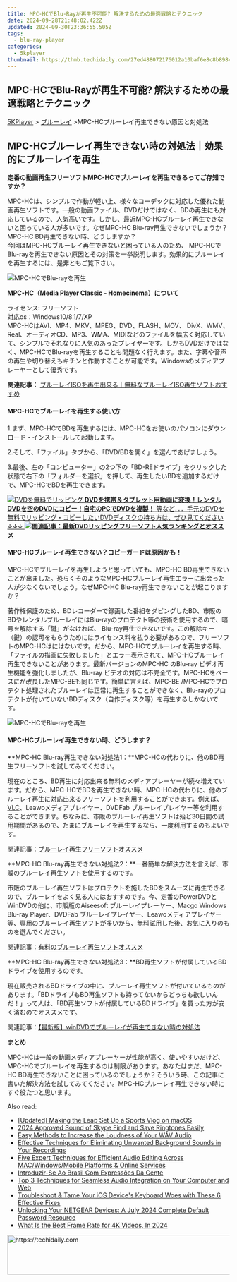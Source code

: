 ```yaml
---
title: MPC-HCでBlu-Rayが再生不可能? 解決するための最適戦略とテクニック
date: 2024-09-28T21:48:02.422Z
updated: 2024-09-30T23:36:55.505Z
tags:
  - blu-ray-player
categories:
  - 5kplayer
thumbnail: https://thmb.techidaily.com/27ed488072176012a10baf6e8c8b898cb859756da493550354750054c99fba0b.jpg
---
```


## MPC-HCでBlu-Rayが再生不可能? 解決するための最適戦略とテクニック

[5KPlayer](https://tools.techidaily.com/5kplayer/products/) \> [ブルーレイ](https://tools.techidaily.com/5kplayer/video-music-player/) \>MPC-HCブルーレイ再生できない原因と対処法

## MPC-HCブルーレイ再生できない時の対処法｜効果的にブルーレイを再生

**定番の動画再生フリーソフトMPC-HCでブルーレイを再生できるってご存知ですか？**  
  
 MPC-HCは、シンプルで作動が軽い上、様々なコーデックに対応した優れた動画再生ソフトです。一般の動画ファイル、DVDだけではなく、BDの再生にも対応しているので、人気高いです。しかし、最近MPC-HCブルーレイ再生できないと困っている人が多いです。なぜMPC-HC Blu-ray再生できないでしょうか？MPC-HC BD再生できない時、どうしますか？  
今回はMPC-HCブルーレイ再生できないと困っている人のため、 MPC-HCでBlu-rayを再生できない原因とその対策を一挙説明します。効果的にブルーレイを再生するには、是非ともご覧下さい。

![MPC-HCでBlu-rayを再生](https://www.5kplayer.com/blu-ray-player-jp/img/mpc-hc.jpg)

**MPC-HC（Media Player Classic - Homecinema）について**

ライセンス: フリーソフト  
対応os：Windows10/8.1/7/XP  
MPC-HCはAVI、MP4、MKV、MPEG、DVD、FLASH、MOV、 DivX、WMV、Real、オーディオCD、MP3、WMA、MIDIなどのファイルを幅広く対応していて、シンプルでそれなりに人気のあったプレイヤーです。しかもDVDだけではなく、MPC-HCでBlu-rayを再生することも問題なく行えます。また、字幕や音声の再生や切り替えもキチンと作動することが可能です。Windowsのメディアプレーヤーとして優秀です。

**関連記事：** [ブルーレイISOを再生出来る｜無料なブルーレイISO再生ソフトおすすめ](https://tools.techidaily.com/5kplayer/products/)

#### **MPC-HCでブルーレイを再生する使い方**

1.まず、MPC-HCでBDを再生するには、MPC-HCをお使いのパソコンにダウンロード・インストールして起動します。 

2.そして、「ファイル」タブから、「DVD/BDを開く」を選んであげましょう。

3.最後、左の「コンピューター」の2つ下の「BD-REドライブ」をクリックした状態で右下の「フォルダーを選択」を押して、再生したいBDを追加するだけで、MPC-HCでBDを再生できます。

[![DVDを無料でリッピング](https://www.5kplayer.com/blu-ray-player-jp/img/dvd-copy.jpg) **DVDを携帯＆タブレット用動画に変換！レンタルDVDを空のDVDにコピー！自宅のPCでDVDを複製！** 等など．．．手元のDVDを無料でリッピング・コピーしたいDVDディスクの持ち方は、ぜひ見てください↓↓↓ ![](https://www.5kplayer.com/blu-ray-player-jp/img/hot.gif)**関連記事：最新DVDリッピングフリーソフト人気ランキングとオススメ**](https://www.winxdvd.com/blog/powerful-top-free-dvd-ripper.htm?utm%5Fsource=seo-5kp&utm%5Fcampaign=top-ripper)

#### **MPC-HCブルーレイ再生できない？コピーガードは原因かも！**

MPC-HCでブルーレイを再生しようと思っていても、MPC-HC BD再生できないことが出ました。恐らくそのようなMPC-HCブルーレイ再生エラーに出会った人が少なくないでしょう。なぜMPC-HC Blu-ray再生できないことが起こりますか？

著作権保護のため、BDレコーダーで録画した番組をダビングしたBD、市販のBDやレンタルブルーレイにはBlu-rayのプロテクト等の技術を使用するので、暗号を解除する「鍵」がなければ、 Blu-ray再生できないです。この解除キー（鍵）の認可をもらうためにはライセンス料を払う必要があるので、フリーソフトのMPC-HCはにはないです。だから、MPC-HCでブルーレイを再生する時、「ファイルの描画に失敗しました」とエラー表示されて、MPC-HCブルーレイ再生できないことがあります。最新バージョンのMPC-HC のBlu-ray ビデオ再生機能を強化しましたが、Blu-ray ビデオの対応は不完全です。MPC-HCをベースにが改良したMPC-BEも同じです。簡単に言えば、MPC-BE /MPC-HCでプロテクト処理されたブルーレイは正常に再生することができなく、Blu-rayのプロテクトが付いていないBDディスク（自作ディスク等）を再生するしかないです。

![MPC-HCでBlu-rayを再生](https://www.5kplayer.com/blu-ray-player-jp/img/mpc-hc-blu-ray-1.jpg)

#### **MPC-HCブルーレイ再生できない時、どうします？**

**MPC-HC Blu-ray再生できない対処法1：**MPC-HCの代わりに、他のBD再生フリーソフトを試してみてください。

現在のところ、BD再生に対応出来る無料のメディアプレーヤーが続々増えています。だから、MPC-HCでBDを再生できない時、MPC-HCの代わりに、他のブルーレイ再生に対応出来るフリーソフトを利用することができます。例えば、[VLC](https://tools.techidaily.com/5kplayer/products/)、Leawoメディアプレイヤー、DVDFab ブルーレイプレイヤー等を利用することができます。ちなみに、市販のブルーレイ再生ソフトは殆ど30日間の試用期間があるので、たまにブルーレイを再生するなら、一度利用するのもよいです。

 関連記事：[ブルーレイ再生フリーソフトオススメ](https://tools.techidaily.com/5kplayer/video-music-player/)

**MPC-HC Blu-ray再生できない対処法2：**一番簡単な解決方法を言えば、市販のブルーレイ再生ソフトを使用するのです。

市販のブルーレイ再生ソフトはプロテクトを施したBDをスムーズに再生できるので、ブルーレイをよく見る人にはおすすめです。今、定番のPowerDVDとWinDVDの他に、市販版のAiseesoft ブルーレイプレーヤー、Macgo Windows Blu-ray Player、DVDFab ブルーレイプレイヤー、Leawoメディアプレイヤー等、専用のブルーレイ再生ソフトが多いから、無料試用した後、お気に入りのものを選んでください。

 関連記事：[有料のブルーレイ再生ソフトオススメ](https://tools.techidaily.com/5kplayer/products/)

**MPC-HC Blu-ray再生できない対処法3：**BD再生ソフトが付属しているBDドライブを使用するのです。

現在販売されるBDドライブの中に、ブルーレイ再生ソフトが付いているものがあります。「BDドライブもBD再生ソフトも持ってないからどっちも欲しいんだ！」って人は、「BD再生ソフトが付属しているBDドライブ」を買った方が安く済むのでオススメです。

 関連記事：[【最新版】winDVDでブルーレイが再生できない時の対処法](https://tools.techidaily.com/5kplayer/products/)

**まとめ**

MPC-HCは一般の動画メディアプレーヤーが性能が高く、使いやすいだけど、MPC-HCでブルーレイを再生するのは制限があります。あなたはまだ、MPC-HC BD再生できないことに困っているのでしょうか？そういう時、この記事に書いた解決方法を試してみてください。MPC-HCブルーレイ再生できない時にすぐ役たつと思います。

<ins class="adsbygoogle"
     style="display:block"
     data-ad-format="autorelaxed"
     data-ad-client="ca-pub-7571918770474297"
     data-ad-slot="1223367746"></ins>

<ins class="adsbygoogle"
     style="display:block"
     data-ad-client="ca-pub-7571918770474297"
     data-ad-slot="8358498916"
     data-ad-format="auto"
     data-full-width-responsive="true"></ins>

<span class="atpl-alsoreadstyle">Also read:</span>
<div><ul>
<li><a href="https://facebook-video-footage.techidaily.com/updated-making-the-leap-set-up-a-sports-vlog-on-macos/"><u>[Updated] Making the Leap Set Up a Sports Vlog on macOS</u></a></li>
<li><a href="https://fox-links.techidaily.com/2024-approved-sound-of-skype-find-and-save-ringtones-easily/"><u>2024 Approved Sound of Skype Find and Save Ringtones Easily</u></a></li>
<li><a href="https://media-tips.techidaily.com/easy-methods-to-increase-the-loudness-of-your-wav-audio/"><u>Easy Methods to Increase the Loudness of Your WAV Audio</u></a></li>
<li><a href="https://media-tips.techidaily.com/effective-techniques-for-eliminating-unwanted-background-sounds-in-your-recordings/"><u>Effective Techniques for Eliminating Unwanted Background Sounds in Your Recordings</u></a></li>
<li><a href="https://media-tips.techidaily.com/five-expert-techniques-for-efficient-audio-editing-across-macwindowsmobile-platforms-and-online-services/"><u>Five Expert Techniques for Efficient Audio Editing Across MAC/Windows/Mobile Platforms & Online Services</u></a></li>
<li><a href="https://mondly-stories.techidaily.com/introduzir-se-ao-brasil-com-expressoes-da-gente/"><u>Introduzir-Se Ao Brasil Com Expressões Da Gente</u></a></li>
<li><a href="https://media-tips.techidaily.com/top-3-techniques-for-seamless-audio-integration-on-your-computer-and-web/"><u>Top 3 Techniques for Seamless Audio Integration on Your Computer and Web</u></a></li>
<li><a href="https://fox-that.techidaily.com/troubleshoot-and-tame-your-ios-devices-keyboard-woes-with-these-6-effective-fixes/"><u>Troubleshoot & Tame Your iOS Device's Keyboard Woes with These 6 Effective Fixes</u></a></li>
<li><a href="https://techtrends.techidaily.com/unlocking-your-netgear-devices-a-july-2024-complete-default-password-resource/"><u>Unlocking Your NETGEAR Devices: A July 2024 Complete Default Password Resource</u></a></li>
<li><a href="https://ai-editing-video.techidaily.com/what-is-the-best-frame-rate-for-4k-videos-in-2024/"><u>What Is the Best Frame Rate for 4K Videos, In 2024</u></a></li>
</ul></div>

<!-- affiliate ads begin -->
<a href="https://appsumo.8odi.net/c/5597632/2111965/7443" target="_top" id="2111965">
  <img src="//a.impactradius-go.com/display-ad/7443-2111965" border="0" alt="https://techidaily.com" width="728" height="90"/>
</a>
<img height="0" width="0" src="https://appsumo.8odi.net/i/5597632/2111965/7443" style="position:absolute;visibility:hidden;" border="0" />
<!-- affiliate ads end -->

